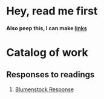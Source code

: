 # Hey, read me first

#### Also peep this, I can make [links](www.google.com)

# Catalog of work

## Responses to readings
1. [Blumenstock Response](https://github.com/thedollyllama/workshop-/blob/master/blumenstock.md) 

